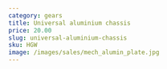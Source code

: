```yaml
---
category: gears
title: Universal aluminium chassis
price: 20.00
slug: universal-aluminium-chassis
sku: HGW
image: /images/sales/mech_alumin_plate.jpg
---
```

